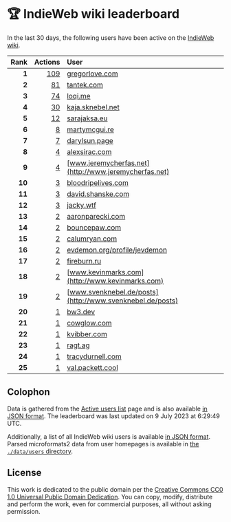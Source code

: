 # 🏆 IndieWeb wiki leaderboard

In the last 30 days, the following users have been active on the [IndieWeb wiki](https://indieweb.org).

| Rank | Actions | User |
|-----:|--------:|:-----|
| **1** | [109](https://indieweb.org/Special:Contributions/Gregorlove.com) | [gregorlove.com](http://gregorlove.com) |
| **2** | [81](https://indieweb.org/Special:Contributions/Tantek.com) | [tantek.com](http://tantek.com) |
| **3** | [74](https://indieweb.org/Special:Contributions/Loqi.me) | [loqi.me](http://loqi.me) |
| **4** | [30](https://indieweb.org/Special:Contributions/Kaja.sknebel.net) | [kaja.sknebel.net](http://kaja.sknebel.net) |
| **5** | [12](https://indieweb.org/Special:Contributions/Sarajaksa.eu) | [sarajaksa.eu](http://sarajaksa.eu) |
| **6** | [8](https://indieweb.org/Special:Contributions/Martymcgui.re) | [martymcgui.re](http://martymcgui.re) |
| **7** | [7](https://indieweb.org/Special:Contributions/Darylsun.page) | [darylsun.page](http://darylsun.page) |
| **8** | [4](https://indieweb.org/Special:Contributions/Alexsirac.com) | [alexsirac.com](http://alexsirac.com) |
| **9** | [4](https://indieweb.org/Special:Contributions/Www.jeremycherfas.net) | [www.jeremycherfas.net](http://www.jeremycherfas.net) |
| **10** | [3](https://indieweb.org/Special:Contributions/Bloodripelives.com) | [bloodripelives.com](http://bloodripelives.com) |
| **11** | [3](https://indieweb.org/Special:Contributions/David.shanske.com) | [david.shanske.com](http://david.shanske.com) |
| **12** | [3](https://indieweb.org/Special:Contributions/Jacky.wtf) | [jacky.wtf](http://jacky.wtf) |
| **13** | [2](https://indieweb.org/Special:Contributions/Aaronparecki.com) | [aaronparecki.com](http://aaronparecki.com) |
| **14** | [2](https://indieweb.org/Special:Contributions/Bouncepaw.com) | [bouncepaw.com](http://bouncepaw.com) |
| **15** | [2](https://indieweb.org/Special:Contributions/Calumryan.com) | [calumryan.com](http://calumryan.com) |
| **16** | [2](https://indieweb.org/Special:Contributions/Evdemon.org_profile_jevdemon) | [evdemon.org/profile/jevdemon](http://evdemon.org/profile/jevdemon) |
| **17** | [2](https://indieweb.org/Special:Contributions/Fireburn.ru) | [fireburn.ru](http://fireburn.ru) |
| **18** | [2](https://indieweb.org/Special:Contributions/Www.kevinmarks.com) | [www.kevinmarks.com](http://www.kevinmarks.com) |
| **19** | [2](https://indieweb.org/Special:Contributions/Www.svenknebel.de_posts) | [www.svenknebel.de/posts](http://www.svenknebel.de/posts) |
| **20** | [1](https://indieweb.org/Special:Contributions/Bw3.dev) | [bw3.dev](http://bw3.dev) |
| **21** | [1](https://indieweb.org/Special:Contributions/Cowglow.com) | [cowglow.com](http://cowglow.com) |
| **22** | [1](https://indieweb.org/Special:Contributions/Kvibber.com) | [kvibber.com](http://kvibber.com) |
| **23** | [1](https://indieweb.org/Special:Contributions/Ragt.ag) | [ragt.ag](http://ragt.ag) |
| **24** | [1](https://indieweb.org/Special:Contributions/Tracydurnell.com) | [tracydurnell.com](http://tracydurnell.com) |
| **25** | [1](https://indieweb.org/Special:Contributions/Val.packett.cool) | [val.packett.cool](http://val.packett.cool) |


## Colophon

Data is gathered from the [Active users list](https://indieweb.org/Special:ActiveUsers) page and is also available [in JSON format](https://github.com/jgarber623/indieweb-wiki-leaderboard/blob/main/data/leaderboard.json). The leaderboard was last updated on 9 July 2023 at 6:29:49 UTC.

Additionally, a list of all IndieWeb wiki users is available [in JSON format](https://github.com/jgarber623/indieweb-wiki-leaderboard/blob/main/data/users.json). Parsed microformats2 data from user homepages is available in [the `./data/users` directory](https://github.com/jgarber623/indieweb-wiki-leaderboard/blob/main/data/users).

## License

This work is dedicated to the public domain per the [Creative Commons CC0 1.0 Universal Public Domain Dedication](https://creativecommons.org/publicdomain/zero/1.0/). You can copy, modify, distribute and perform the work, even for commercial purposes, all without asking permission.
